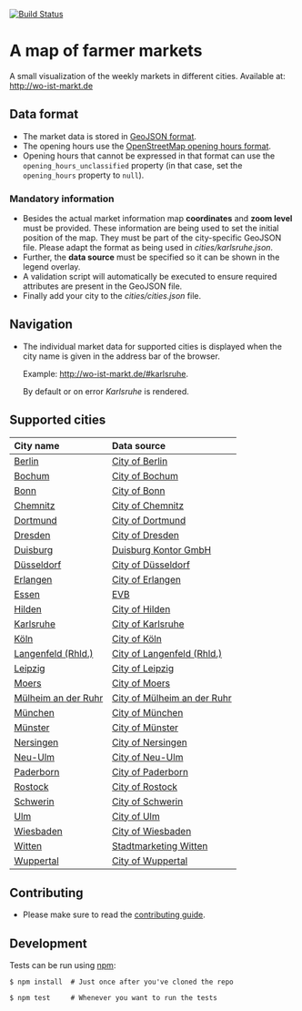 [![Build Status](https://travis-ci.org/wo-ist-markt/wo-ist-markt.github.io.svg?branch=master)](https://travis-ci.org/wo-ist-markt/wo-ist-markt.github.io)

# A map of farmer markets

A small visualization of the weekly markets in different cities. Available at: http://wo-ist-markt.de


## Data format

* The market data is stored in [GeoJSON format][geojson].
* The opening hours use the [OpenStreetMap opening hours format][osm-openinghours].
* Opening hours that cannot be expressed in that format can use the `opening_hours_unclassified`
  property (in that case, set the `opening_hours` property to `null`).


### Mandatory information

* Besides the actual market information map **coordinates** and **zoom level** must be provided.
  These information are being used to set the initial position of the map. They must be part of
  the city-specific GeoJSON file. Please adapt the format as being used in *cities/karlsruhe.json*.
* Further, the **data source** must be specified so it can be shown in the legend overlay.
* A validation script will automatically be executed to ensure required attributes are present in
  the GeoJSON file.
* Finally add your city to the *cities/cities.json* file.


## Navigation

* The individual market data for supported cities is displayed when the city name is given in the
  address bar of the browser.

  Example: http://wo-ist-markt.de/#karlsruhe.

  By default or on error *Karlsruhe* is rendered.


## Supported cities

|City name|Data source|
|:---|:---|
|[Berlin][berlin-wikipedia]|[City of Berlin][berlin-markets]|
|[Bochum][bochum-wikipedia]|[City of Bochum][bochum-markets]|
|[Bonn][bonn-wikipedia]|[City of Bonn][bonn-markets]|
|[Chemnitz][chemnitz-wikipedia]|[City of Chemnitz][chemnitz-markets]|
|[Dortmund][dortmund-wikipedia]|[City of Dortmund][dortmund-markets]|
|[Dresden][dresden-wikipedia]|[City of Dresden][dresden-markets]|
|[Duisburg][duisburg-wikipedia]|[Duisburg Kontor GmbH][duisburg-markets]|
|[Düsseldorf][duesseldorf-wikipedia]|[City of Düsseldorf][duesseldorf-markets]|
|[Erlangen][erlangen-wikipedia]|[City of Erlangen][erlangen-markets]|
|[Essen][essen-wikipedia]|[EVB][essen-markets]|
|[Hilden][hilden-wikipedia]|[City of Hilden][hilden-markets]|
|[Karlsruhe][karlsruhe-wikipedia]|[City of Karlsruhe][karlsruhe-markets]|
|[Köln][koeln-wikipedia]|[City of Köln][koeln-markets]|
|[Langenfeld (Rhld.)][langenfeld-rhld-wikipedia]|[City of Langenfeld (Rhld.)][langenfeld-rhld-markets]|
|[Leipzig][leipzig-wikipedia]|[City of Leipzig][leipzig-markets]|
|[Moers][moers-wikipedia]|[City of Moers][moers-markets]|
|[Mülheim an der Ruhr][muelheim-ad-ruhr-wikipedia]|[City of Mülheim an der Ruhr][muelheim-ad-ruhr-markets]|
|[München][muenchen-wikipedia]|[City of München][muenchen-markets]|
|[Münster][muenster-wikipedia]|[City of Münster][muenster-markets]|
|[Nersingen][nersingen-wikipedia]|[City of Nersingen][nersingen-markets]|
|[Neu-Ulm][neu-ulm-wikipedia]|[City of Neu-Ulm][neu-ulm-markets]|
|[Paderborn][paderborn-wikipedia]|[City of Paderborn][paderborn-markets]|
|[Rostock][rostock-wikipedia]|[City of Rostock][rostock-markets]|
|[Schwerin][schwerin-wikipedia]|[City of Schwerin][schwerin-markets]|
|[Ulm][ulm-wikipedia]|[City of Ulm][ulm-markets]|
|[Wiesbaden][wiesbaden-wikipedia]|[City of Wiesbaden][wiesbaden-markets]|
|[Witten][witten-wikipedia]|[Stadtmarketing Witten][witten-markets]|
|[Wuppertal][wuppertal-wikipedia]|[City of Wuppertal][wuppertal-markets]|



## Contributing

* Please make sure to read the [contributing guide](CONTRIBUTING.md).


## Development

Tests can be run using [npm][npm]:

    $ npm install  # Just once after you've cloned the repo

    $ npm test     # Whenever you want to run the tests


[geojson]: http://geojson.org
[osm-openinghours]: https://wiki.openstreetmap.org/wiki/Key:opening_hours/specification
[npm]: https://www.npmjs.com

[berlin-wikipedia]: https://en.wikipedia.org/wiki/Berlin
[berlin-markets]: http://daten.berlin.de/datensaetze/wochen-und-tr%C3%B6delm%C3%A4rkte
[bochum-wikipedia]: https://en.wikipedia.org/wiki/Bochum
[bochum-markets]: https://www.bochum.de/amt32/wochenmaerkte
[bonn-wikipedia]: https://en.wikipedia.org/wiki/Bonn
[bonn-markets]: http://opendata.bonn.de/dataset/veranstaltungskalender-komplett%C3%BCbersicht
[chemnitz-wikipedia]: https://en.wikipedia.org/wiki/Chemnitz
[chemnitz-markets]: http://chemnitz.de/chemnitz/de/aktuelles/ausschreibungen/marktausschreibung/index.html
[dortmund-wikipedia]: https://en.wikipedia.org/wiki/Dortmund
[dortmund-markets]: https://www.dortmund.de/de/leben_in_dortmund/stadtportraet/einkaufen/wochenmaerkte/
[dresden-wikipedia]: https://en.wikipedia.org/wiki/Dresden
[dresden-markets]: https://www.dresden.de/de/leben/sport-und-freizeit/maerkte-in-dresden.php
[duisburg-wikipedia]: https://en.wikipedia.org/wiki/Duisburg
[duisburg-markets]: https://www.duisburg.de/leben/maerkte_in_duisburg/index.php
[duesseldorf-wikipedia]: https://de.wikipedia.org/wiki/D%C3%BCsseldorf
[duesseldorf-markets]: https://www.duesseldorf.de/verbraucherschutz/marktverwaltung/wochen.shtml
[erlangen-wikipedia]: https://en.wikipedia.org/wiki/Erlangen
[erlangen-markets]: http://www.erlangen.de
[essen-wikipedia]: https://en.wikipedia.org/wiki/Essen
[essen-markets]: https://www.essen.de/rathaus/aemter/ordner_32/Wochenmaerkte.de.html
[hilden-wikipedia]: https://de.wikipedia.org/wiki/Hilden
[hilden-markets]: http://www.hilden.de/sv_hilden/Unsere%20Stadt/Rathaus/Ortsrecht/II-04%20Festsetzung%20Wochenm%C3%A4rkte.pdf
[koeln-wikipedia]: https://en.wikipedia.org/wiki/Cologne
[koeln-markets]: http://www.offenedaten-koeln.de/dataset/wochenmaerkte-koeln
[karlsruhe-wikipedia]: https://en.wikipedia.org/wiki/Karlsruhe
[karlsruhe-markets]: http://www.karlsruhe.de/b3/maerkte/wochenmarkte.de
[langenfeld-rhld-wikipedia]: https://de.wikipedia.org/wiki/Langenfeld_(Rheinland)
[langenfeld-rhld-markets]: http://langenfeld.active-city.net/city_info/display/dokument/show.cfm?region_id=138&id=4240&design_id=3340&type_id=0&titletext=1
[leipzig-wikipedia]: https://en.wikipedia.org/wiki/Leipzig
[leipzig-markets]: https://www.leipzig.de/freizeit-kultur-und-tourismus/einkaufen-und-ausgehen/maerkte/
[moers-wikipedia]: https://en.wikipedia.org/wiki/Moers
[moers-markets]: https://www.moers.de/de/stichwoerter/maerkte-7688193/
[muelheim-ad-ruhr-wikipedia]: https://en.wikipedia.org/wiki/Mülheim
[muelheim-ad-ruhr-markets]: https://www.muelheim-ruhr.de/cms/muelheimer_wochenmaerkte1.html
[muenchen-wikipedia]: https://en.wikipedia.org/wiki/M%C3%BCnchen
[muenchen-markets]: https://www.opengov-muenchen.de/dataset/maerkte
[muenster-wikipedia]: https://en.wikipedia.org/wiki/M%C3%BCnster
[muenster-markets]: http://www.muenster.de/stadt/maerkte/markt.html
[nersingen-wikipedia]: https://de.wikipedia.org/wiki/Nersingen
[nersingen-markets]: http://www.nersingen.de/buerger_information/maerkte/_Nersinger-Wochenmarkt_84.html
[neu-ulm-wikipedia]: https://en.wikipedia.org/wiki/Neu-Ulm
[neu-ulm-markets]: http://nu.neu-ulm.de/de/neu-ulm-erleben/veranstaltungen/feste-maerkte/wochenmarkt/
[paderborn-wikipedia]: https://en.wikipedia.org/wiki/Paderborn
[paderborn-markets]: http://www.paderborn.de/microsite/wochenmarkt/marktinfos/109010100000079411.php?p=5,1
[rostock-wikipedia]: https://en.wikipedia.org/wiki/Rostock
[rostock-markets]: http://www.rostocker-wochenmaerkte.de/standorte-angebote/
[schwerin-wikipedia]: https://en.wikipedia.org/wiki/Schwerin
[schwerin-markets]: http://marketing.schwerin.info/stadtmarketing/aufgaben/Flaeche_Maerkte.html
[ulm-wikipedia]: https://en.wikipedia.org/wiki/Ulm
[ulm-markets]: http://www.ulm-messe.de/marktwesen/wochenmarkt_ulm_soeflingen.97943.21332,97940,97943.htm
[wiesbaden-wikipedia]:https://en.wikipedia.org/wiki/Wiesbaden
[wiesbaden-markets]:http://www.wiesbaden.de/wiesbadener-wochenmarkt/
[witten-wikipedia]:https://en.wikipedia.org/wiki/Witten
[witten-markets]:http://www.stadtmarketing-witten.de/einkaufen/wochenmaerkte.html
[wuppertal-wikipedia]:https://en.wikipedia.org/wiki/Wuppertal
[wuppertal-markets]:https://www.wuppertal.de/tourismus-freizeit/einkaufen/102370100000204430.php
